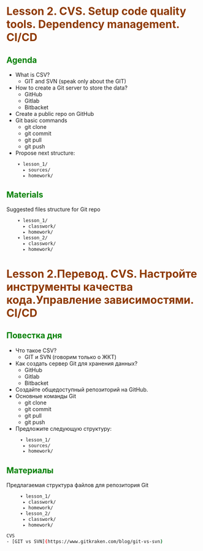# <span style="color:#8E3900">Lesson 2. CVS. Setup code quality tools. Dependency management. CI/CD</span>

## <span style="color:green">Agenda</span>

- What is CSV?
    - GIT and SVN (speak only about the GIT)
- How to create a Git server to store the data?
    - GitHub
    - Gitlab
    - Bitbacket
- Create a public repo on GitHub
- Git basic commands
    - git clone
    - git commit
    - git pull
    - git push
- Propose next structure:
```bash
    ▾ lesson_1/
      ▸ sources/
      ▸ homework/
```

## <span style="color:green">Materials</span>
Suggested files structure for Git repo
```bash
    ▾ lesson_1/
      ▸ classwork/
      ▸ homework/
    ▾ lesson_2/
      ▸ classwork/
      ▸ homework/
```


# <span style="color:#8E3900">Lesson 2.Перевод. CVS. Настройте инструменты качества кода.Управление зависимостями. CI/CD</span>

## <span style="color:green">Повестка дня</span>

- Что такое CSV?
     - GIT и SVN (говорим только о ЖКТ)
- Как создать сервер Git для хранения данных?
     - GitHub
     - Gitlab
     - Bitbacket
- Создайте общедоступный репозиторий на GitHub.
- Основные команды Git
     - git clone
     - git commit
     - git pull
     - git push
- Предложите следующую структуру:
``` bash
     ▾ lesson_1/
      ▸ sources/
      ▸ homework/
```

## <span style="color:green">Материалы</span>
Предлагаемая структура файлов для репозитория Git
``` bash
     ▾ lesson_1/
      ▸ classwork/
      ▸ homework/
     ▾ lesson_2/
      ▸ classwork/
      ▸ homework/

CVS
- [GIT vs SVN](https://www.gitkraken.com/blog/git-vs-svn)
